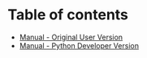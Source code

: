 # Table of contents

* [Manual - Original User Version](README.md)
* [Manual - Python Developer Version](manual-python-developer-version.md)

